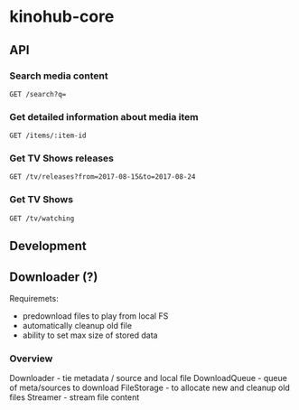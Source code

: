 # kinohub-core

## API

### Search media content

`GET /search?q=`

### Get detailed information about media item

`GET /items/:item-id`

### Get TV Shows releases

`GET /tv/releases?from=2017-08-15&to=2017-08-24`

### Get TV Shows

`GET /tv/watching`

## Development

## Downloader (?)

Requiremets:

- predownload files to play from local FS
- automatically cleanup old file
- ability to set max size of stored data

### Overview

Downloader - tie metadata / source and local file
DownloadQueue - queue of meta/sources to download
FileStorage - to allocate new and cleanup old files
Streamer - stream file content
